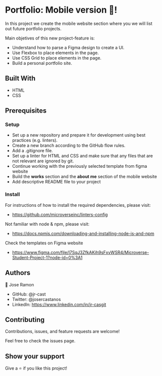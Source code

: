 # Portfolio: Mobile version 📲!

In this project we create the mobile website section where you we will list out future portfolio projects.

Main objetives of this new project-feature is:
* Understand how to parse a Figma design to create a UI.
* Use Flexbox to place elements in the page.
* Use CSS Grid to place elements in the page.
* Build a personal portfolio site.


## Built With
* HTML
* CSS

## Prerequisites

### Setup

* Set up a new repository and prepare it for development using best practices (e.g. linters).
* Create a new branch according to the GitHub flow rules.
* Add a .gitignore file.
* Set up a linter for HTML and CSS and make sure that any files that are not relevant are ignored by git.
* Continue working with the previously selected template from figma website
* Build the **works** section and the **about me** section of the mobile website 
* Add descriptive README file to your project

### Install

For instructions of how to install the required dependencies, please visit:

* https://github.com/microverseinc/linters-config

Not familiar with node & npm, please visit:

* https://docs.npmjs.com/downloading-and-installing-node-js-and-npm

Check the templates on Figma website

* https://www.figma.com/file/l7SqJ3ZfkAKih9sFxvWSR4/Microverse-Student-Project-1?node-id=0%3A1

## Authors

:bust_in_silhouette: Jose Ramon

* GitHub: @jr-cast
* Twitter: @josercastanos
* LinkedIn: https://www.linkedin.com/in/jr-casgit 

## Contributing

Contributions, issues, and feature requests are welcome!

Feel free to check the issues page.

## Show your support

Give a :star: if you like this project!



